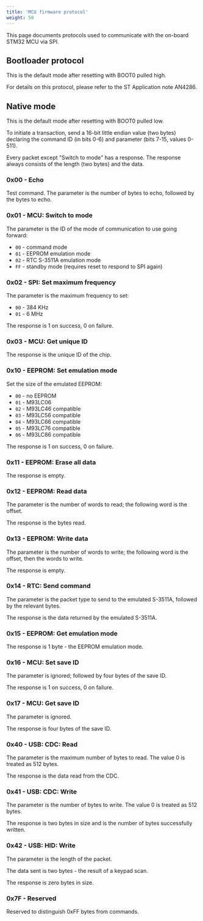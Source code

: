 ```yaml
---
title: 'MCU firmware protocol'
weight: 50
---
```


This page documents protocols used to communicate with the on-board STM32 MCU via SPI.

## Bootloader protocol

This is the default mode after resetting with BOOT0 pulled high.

For details on this protocol, please refer to the ST Application note AN4286.

## Native mode

This is the default mode after resetting with BOOT0 pulled low.

To initiate a transaction, send a 16-bit little endian value (two bytes) declaring the command ID (in bits 0-6) and parameter (bits 7-15, values 0-511).

Every packet except "Switch to mode" has a response. The response always consists of the length (two bytes) and the data.

### 0x00 - Echo

Test command. The parameter is the number of bytes to echo, followed by the bytes to echo.

### 0x01 - MCU: Switch to mode

The parameter is the ID of the mode of communication to use going forward:

- `00` - command mode
- `01` - EEPROM emulation mode
- `02` - RTC S-3511A emulation mode
- `FF` - standby mode (requires reset to respond to SPI again)

### 0x02 - SPI: Set maximum frequency

The parameter is the maximum frequency to set:

- `00` - 384 KHz
- `01` - 6 MHz

The response is 1 on success, 0 on failure.

### 0x03 - MCU: Get unique ID

The response is the unique ID of the chip.

### 0x10 - EEPROM: Set emulation mode

Set the size of the emulated EEPROM:

- `00` - no EEPROM
- `01` - M93LC06
- `02` - M93LC46 compatible
- `03` - M93LC56 compatible
- `04` - M93LC66 compatible
- `05` - M93LC76 compatible
- `06` - M93LC86 compatible

The response is 1 on success, 0 on failure.

### 0x11 - EEPROM: Erase all data

The response is empty.

### 0x12 - EEPROM: Read data

The parameter is the number of words to read; the following word is the offset.

The response is the bytes read.

### 0x13 - EEPROM: Write data

The parameter is the number of words to write; the following word is the offset, then the words to write.

The response is empty.

### 0x14 - RTC: Send command

The parameter is the packet type to send to the emulated S-3511A, followed by the relevant bytes.

The response is the data returned by the emulated S-3511A.

### 0x15 - EEPROM: Get emulation mode

The response is 1 byte - the EEPROM emulation mode.

### 0x16 - MCU: Set save ID

The parameter is ignored; followed by four bytes of the save ID.

The response is 1 on success, 0 on failure.

### 0x17 - MCU: Get save ID

The parameter is ignored.

The response is four bytes of the save ID.

### 0x40 - USB: CDC: Read

The parameter is the maximum number of bytes to read. The value 0 is treated as 512 bytes.

The response is the data read from the CDC.

### 0x41 - USB: CDC: Write

The parameter is the number of bytes to write. The value 0 is treated as 512 bytes.

The response is two bytes in size and is the number of bytes successfully written.

### 0x42 - USB: HID: Write

The parameter is the length of the packet.

The data sent is two bytes - the result of a keypad scan.

The response is zero bytes in size.

### 0x7F - Reserved

Reserved to distinguish 0xFF bytes from commands.
